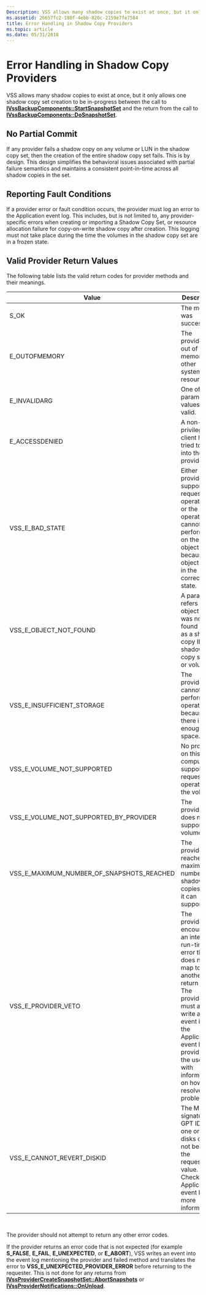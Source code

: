 ```yaml
---
Description: VSS allows many shadow copies to exist at once, but it only allows one shadow copy set creation to be in-progress between the call to IVssBackupComponents::StartSnapshotSet and the return from the call to IVssBackupComponents::DoSnapshotSet.
ms.assetid: 26657fc2-180f-4ebb-820c-2159e7fe7584
title: Error Handling in Shadow Copy Providers
ms.topic: article
ms.date: 05/31/2018
---
```


# Error Handling in Shadow Copy Providers

VSS allows many shadow copies to exist at once, but it only allows one shadow copy set creation to be in-progress between the call to [**IVssBackupComponents::StartSnapshotSet**](/windows/desktop/api/VsBackup/nf-vsbackup-ivssbackupcomponents-startsnapshotset) and the return from the call to [**IVssBackupComponents::DoSnapshotSet**](/windows/desktop/api/VsBackup/nf-vsbackup-ivssbackupcomponents-dosnapshotset).

## No Partial Commit

If any provider fails a shadow copy on any volume or LUN in the shadow copy set, then the creation of the entire shadow copy set fails. This is by design. This design simplifies the behavioral issues associated with partial failure semantics and maintains a consistent point-in-time across all shadow copies in the set.

## Reporting Fault Conditions

If a provider error or fault condition occurs, the provider must log an error to the Application event log. This includes, but is not limited to, any provider-specific errors when creating or importing a Shadow Copy Set, or resource allocation failure for copy-on-write shadow copy after creation. This logging must not take place during the time the volumes in the shadow copy set are in a frozen state.

## Valid Provider Return Values

The following table lists the valid return codes for provider methods and their meanings.



| Value                                                                                                                                                                              | Description                                                                                                                                                                                                                                            |
|------------------------------------------------------------------------------------------------------------------------------------------------------------------------------------|--------------------------------------------------------------------------------------------------------------------------------------------------------------------------------------------------------------------------------------------------------|
| <span id="S_OK"></span><span id="s_ok"></span>S\_OK<br/>                                                                                                                     | The method was successful.<br/>                                                                                                                                                                                                                  |
| <span id="E_OUTOFMEMORY"></span><span id="e_outofmemory"></span>E\_OUTOFMEMORY<br/>                                                                                          | The provider is out of memory or other system resources.<br/>                                                                                                                                                                                    |
| <span id="E_INVALIDARG"></span><span id="e_invalidarg"></span>E\_INVALIDARG<br/>                                                                                             | One of the parameter values is not valid.<br/>                                                                                                                                                                                                   |
| <span id="E_ACCESSDENIED"></span><span id="e_accessdenied"></span>E\_ACCESSDENIED<br/>                                                                                       | A non-privileged client has tried to call into the provider.<br/>                                                                                                                                                                                |
| <span id="VSS_E_BAD_STATE"></span><span id="vss_e_bad_state"></span>VSS\_E\_BAD\_STATE<br/>                                                                                  | Either no provider supports the requested operation, or the operation cannot be performed on the object because the object is not in the correct state.<br/>                                                                                     |
| <span id="VSS_E_OBJECT_NOT_FOUND"></span><span id="vss_e_object_not_found"></span>VSS\_E\_OBJECT\_NOT\_FOUND<br/>                                                            | A parameter refers to an object that was not found (such as a shadow copy ID, shadow copy set ID, or volume.)<br/>                                                                                                                               |
| <span id="VSS_E_INSUFFICIENT_STORAGE"></span><span id="vss_e_insufficient_storage"></span>VSS\_E\_INSUFFICIENT\_STORAGE<br/>                                                 | The provider cannot perform the operation because there is not enough disk space.<br/>                                                                                                                                                           |
| <span id="VSS_E_VOLUME_NOT_SUPPORTED"></span><span id="vss_e_volume_not_supported"></span>VSS\_E\_VOLUME\_NOT\_SUPPORTED<br/>                                                | No provider on this computer supports the requested operation on the volume.<br/>                                                                                                                                                                |
| <span id="VSS_E_VOLUME_NOT_SUPPORTED_BY_PROVIDER"></span><span id="vss_e_volume_not_supported_by_provider"></span>VSS\_E\_VOLUME\_NOT\_SUPPORTED\_BY\_PROVIDER<br/>          | The provider does not support the volume.<br/>                                                                                                                                                                                                   |
| <span id="VSS_E_MAXIMUM_NUMBER_OF_SNAPSHOTS_REACHED"></span><span id="vss_e_maximum_number_of_snapshots_reached"></span>VSS\_E\_MAXIMUM\_NUMBER\_OF\_SNAPSHOTS\_REACHED<br/> | The provider has reached the maximum number of shadow copies that it can support.<br/>                                                                                                                                                           |
| <span id="VSS_E_PROVIDER_VETO"></span><span id="vss_e_provider_veto"></span>VSS\_E\_PROVIDER\_VETO<br/>                                                                      | The provider has encountered an internal run-time error that does not map to another return value. The provider must also write an event into the Application event log providing the user with information on how to resolve this problem.<br/> |
| <span id="VSS_E_CANNOT_REVERT_DISKID"></span><span id="vss_e_cannot_revert_diskid"></span>VSS\_E\_CANNOT\_REVERT\_DISKID<br/>                                                | The MBR signature or GPT ID for one or more disks could not be set to the requested value. Check the Application event log for more information.<br/>                                                                                            |



 

The provider should not attempt to return any other error codes.

If the provider returns an error code that is not expected (for example **S\_FALSE**, **E\_FAIL**, **E\_UNEXPECTED**, or **E\_ABORT**), VSS writes an event into the event log mentioning the provider and failed method and translates the error to **VSS\_E\_UNEXPECTED\_PROVIDER\_ERROR** before returning to the requester. This is not done for any returns from [**IVssProviderCreateSnapshotSet::AbortSnapshots**](/windows/desktop/api/VsProv/nf-vsprov-ivssprovidercreatesnapshotset-abortsnapshots) or [**IVssProviderNotifications::OnUnload**](/windows/desktop/api/VsProv/nf-vsprov-ivssprovidernotifications-onunload).

 

 




